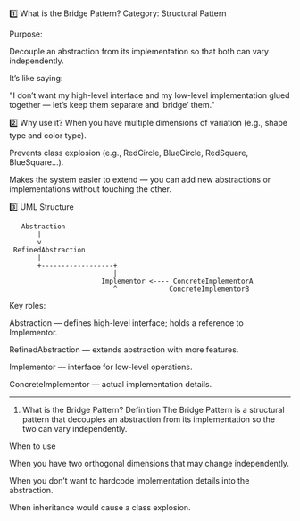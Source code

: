 1️⃣ What is the Bridge Pattern?
Category: Structural Pattern

Purpose:

Decouple an abstraction from its implementation so that both can vary independently.

It’s like saying:

"I don’t want my high-level interface and my low-level implementation glued together — let’s keep them separate and ‘bridge’ them."

2️⃣ Why use it?
When you have multiple dimensions of variation (e.g., shape type and color type).

Prevents class explosion (e.g., RedCircle, BlueCircle, RedSquare, BlueSquare...).

Makes the system easier to extend — you can add new abstractions or implementations without touching the other.




3️⃣ UML Structure

       Abstraction
           |
           v
     RefinedAbstraction
           |
           +------------------+
                              |
                           Implementor <---- ConcreteImplementorA
                              ^             ConcreteImplementorB
Key roles:

Abstraction — defines high-level interface; holds a reference to Implementor.

RefinedAbstraction — extends abstraction with more features.

Implementor — interface for low-level operations.

ConcreteImplementor — actual implementation details.


____________________________________________________________________________


1. What is the Bridge Pattern?
Definition
The Bridge Pattern is a structural pattern that decouples an abstraction from its implementation so the two can vary independently.

When to use

When you have two orthogonal dimensions that may change independently.

When you don’t want to hardcode implementation details into the abstraction.

When inheritance would cause a class explosion.

